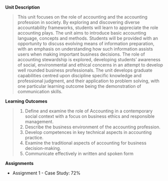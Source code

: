 **Unit Description**

> This unit focuses on the role of accounting and the accounting profession in society. By
> exploring and discovering diverse accountability frameworks, students will learn to appreciate
> the role accounting plays. The unit aims to introduce basic accounting language, concepts
> and methods. Students will be provided with an opportunity to discuss evolving means of
> information preparation, with an emphasis on understanding how such information assists
> users when making important business decisions. The role of accounting stewardship is
> explored, developing students’ awareness of social, environmental and ethical concerns in an
> attempt to develop well rounded business professionals. The unit develops graduate
> capabilities centred upon discipline specific knowledge and professional judgment, and their
> application to problem solving, with one particular learning outcome being the demonstration
> of communication skills.

**Learning Outcomes**
> 1. Define and examine the role of Accounting in a contemporary social context with a focus
> on business ethics and responsible management.
> 2. Describe the business environment of the accounting profession.
> 3. Develop competences in key technical aspects in accounting practice.
> 4. Examine the traditional aspects of accounting for business decision-making.
> 5. Communicate effectively in written and spoken form

**Assignments** 
- Assignment 1 - Case Study: 72%
